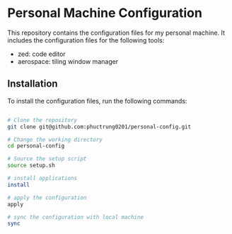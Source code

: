 # Personal Machine Configuration

This repository contains the configuration files for my personal machine. It includes the configuration files for the following tools:

- zed: code editor
- aerospace: tiling window manager

## Installation

To install the configuration files, run the following commands:

```bash

# Clone the repository
git clone git@github.com:phuctrung0201/personal-config.git

# Change the working directory
cd personal-config

# Source the setup script
source setup.sh

# install applications
install

# apply the configuration
apply

# sync the configuration with local machine
sync

```
